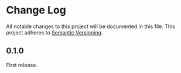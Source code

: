 # Change Log
All notable changes to this project will be documented in this file.
This project adheres to [Semantic Versioning](http://semver.org/).

## 0.1.0

First release.